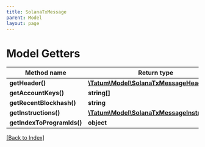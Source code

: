 ```yaml
---
title: SolanaTxMessage
parent: Model
layout: page
---
```


# Model Getters

Method name | Return type | Description | Notes
------------ | ------------- | ------------- | -------------
**getHeader()** | [**\Tatum\Model\SolanaTxMessageHeader**](SolanaTxMessageHeader.md) |  | [optional]
**getAccountKeys()** | **string[]** |  | [optional]
**getRecentBlockhash()** | **string** |  | [optional]
**getInstructions()** | [**\Tatum\Model\SolanaTxMessageInstruction[]**](SolanaTxMessageInstruction.md) |  | [optional]
**getIndexToProgramIds()** | **object** |  | [optional]

[[Back to Index]](../index.md)
